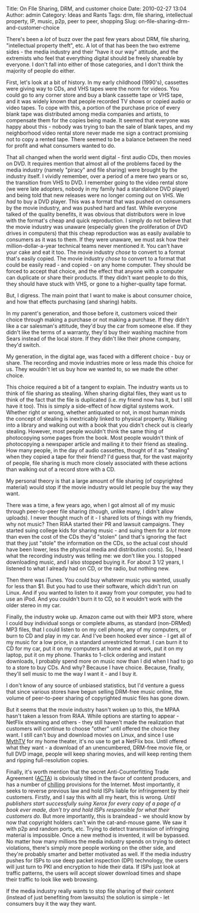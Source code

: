 Title: On FIle Sharing, DRM, and customer choice
Date: 2010-02-27 13:04
Author: admin
Category: Ideas and Rants
Tags: drm, file sharing, intellectual property, IP, music, p2p, peer to peer, shopping
Slug: on-file-sharing-drm-and-customer-choice

There's been a *lot* of buzz over the past few years about DRM, file
sharing, "intellectual property theft", etc. A lot of that has been the
two extreme sides - the media industry and their "have it our way"
attitude, and the extremists who feel that everything digital should be
freely shareable by everyone. I don't fall into either of those
categories, and I don't think the majority of people do either.

First, let's look at a bit of history. In my early childhood (1990's),
cassettes were giving way to CDs, and VHS tapes were the norm for
videos. You could go to any corner store and buy a blank cassette tape
or VHS tape, and it was widely known that people recorded TV shows or
copied audio or video tapes. To cope with this, a portion of the
purchase price of every blank tape was distributed among media companies
and artists, to compensate them for the copies being made. It seemed
that everyone was happy about this - nobody was trying to ban the sale
of blank tapes, and my neighborhood video rental store never made me
sign a contract promising not to copy a rented tape. There seemed to be
a balance between the need for profit and what consumers wanted to do.

That all changed when the world went digital - first audio CDs, then
movies on DVD. It requires mention that almost all of the problems faced
by the media industry (namely "piracy" and file sharing) were brought by
the industry itself. I vividly remember, over a period of a mere two
years or so, the transition from VHS to DVD. I remember going to the
video rental store (we were late adopters, nobody in my family had a
standalone DVD player) and being told that new releases were no longer
coming out on VHS. We *had* to buy a DVD player. This was a format that
was pushed on consumers by the movie industry, and was pushed hard and
fast. While everyone talked of the quality benefits, it was obvious that
distributors were in love with the format's cheap and quick
reproduction. I simply do not believe that the movie industry was
unaware (especially given the proliferation of DVD drives in computers)
that this cheap reproduction was as easily available to consumers as it
was to them. If they were unaware, we must ask how their
million-dollar-a-year technical teams never mentioned it. You can't have
your cake and eat it too. The movie industry *chose* to convert to a
format that's easily copied. The movie industry *chose* to convert to a
format that could be easily read - and copied - on any home computer.
They should be forced to accept that choice, and the effect that anyone
with a computer can duplicate or share their products. If they didn't
want people to do this, they should have stuck with VHS, or gone to a
higher-quality tape format.

But, I digress. The main point that I want to make is about consumer
choice, and how that effects purchasing (and sharing) habits.

In my parent's generation, and those before it, customers voiced their
choice through making a purchase or not making a purchase. If they
didn't like a car salesman's attitude, they'd buy the car from someone
else. If they didn't like the terms of a warranty, they'd buy their
washing machine from Sears instead of the local store. If they didn't
like their phone company, they'd switch.

My generation, in the digital age, was faced with a different choice -
buy or share. The recording and movie industries more or less made this
choice for us. They wouldn't let us buy how we wanted to, so we made the
other choice.

This choice required a bit of a tangent to explain. The industry wants
us to think of file sharing as stealing. When sharing digital files,
they want us to think of the fact that the file is duplicated (i.e. my
friend now has it, but I still have it too). This is simply a
side-effect of how digital systems work. Whether right or wrong, whether
antiquated or not, in most human minds the concept of stealing is
inextricably linked to physical property. Walking into a library and
walking out with a book that you didn't check out is clearly stealing.
However, most people wouldn't think the same thing of photocopying some
pages from the book. Most people wouldn't think of photocopying a
newspaper article and mailing it to their friend as stealing. How many
people, in the day of audio cassettes, thought of it as "stealing" when
they copied a tape for their friend? I'd guess that, for the vast
majority of people, file sharing is much more closely associated with
these actions than walking out of a record store with a CD.

My personal theory is that a large amount of file sharing (of
copyrighted material) would stop if the movie industry would let people
buy the way they want.

There was a time, a few years ago, when I got almost all of my music
through peer-to-peer file sharing (though, unlike many, I didn't allow
uploads). I never thought much of it - I shared lots of things with my
friends, why not music? Then RIAA started their PR and lawsuit
campaigns. They started suing college kids for sharing music - and suing
them for a *lot* more than even the cost of the CDs they'd "stolen" (and
that's ignoring the fact that they just "stole" the information on the
CDs, so the actual cost should have been lower, less the physical media
and distribution costs). So, I heard what the recording industry was
telling me: we don't like you. I stopped downloading music, and I also
stopped buying it. For about 3 1/2 years, I listened to what I already
had on CD, or the radio, but nothing new.

Then there was iTunes. You could buy whatever music you wanted, usually
for less than $1. But you had to use their software, which didn't run on
Linux. And if you wanted to listen to it away from your computer, you
had to use an iPod. And you couldn't burn it to CD, so it wouldn't work
with the older stereo in my car.

Finally, the industry woke up. Amazon came out with their MP3 store,
where I could buy individual songs or complete albums, as standard
(non-DRMed) MP3 files, that I could listen to on my cell phone, any of
my computers, or burn to CD and play in my car. And I've been hooked
ever since - I get all of my music for a low price, in a standard
unrestricted format. I can burn it to CD for my car, put it on my
computers at home and at work, put it on my laptop, put it on my phone.
Thanks to 1-click ordering and instant downloads, I probably spend more
on music now than I did when I had to go to a store to buy CDs. And why?
Because I have choice. Because, finally, they'll sell music to me the
way I want it - and I buy it.

I don't know of any source of unbiased statistics, but I'd venture a
guess that since various stores have begun selling DRM-free music
online, the volume of peer-to-peer sharing of copyrighted music files
has gone down.

But it seems that the movie industry hasn't woken up to this, the MPAA
hasn't taken a lesson from RIAA. While options are starting to appear -
NetFlix streaming and others - they still haven't made the realization
that customers will continue to choose "other" until offered the choice
they want. I still can't buy and download movies on Linux, and since I
use [MythTV](http://www.mythtv.org) for my home theater, it's no use to
get a NetFlix box. Until offered what they want - a download of an
unencumbered, DRM-free movie file, or full DVD image, people will keep
sharing movies, and will keep renting them and ripping full-resolution
copies.

Finally, it's worth mention that the secret Anti-Counterfitting Trade
Agreement
([ACTA](http://www.boingboing.net/2010/02/21/acta-internet-enforc.html))
is obviously tilted in the favor of content producers, and has a number
of [chilling](http://www.michaelgeist.ca/content/view/4808/125/)
provisions for the Internet. Most importantly, it seeks to reverse
previous law and hold ISPs liable for infringement by their customers.
Firstly, and I say this with all my heart, this is wrong. *Until
publishers start successfully suing Xerox for every copy of a page of a
book ever made, don't try and hold ISPs responsible for what their
customers do.* But more importantly, this is braindead - we should know
by now that copyright holders can't win the cat-and-mouse game. We saw
it with p2p and random ports, etc. Trying to detect transmission of
infringing material is impossible. Once a new method is invented, it
will be bypassed. No matter how many millions the media industry spends
on trying to detect violations, there's simply more people working on
the other side, and they're probably smarter and better motivated as
well. If the media industry pushes for ISPs to use deep packet
inspection (DPI) technology, the users will just turn to PKI and
encryption to hide their data. If ISPs just look at traffic patterns,
the users will accept slower download times and shape their traffic to
look like web browsing.

If the media industry really wants to stop file sharing of their content
(instead of just benefiting from lawsuits) the solution is simple - let
consumers buy it the way they want.
